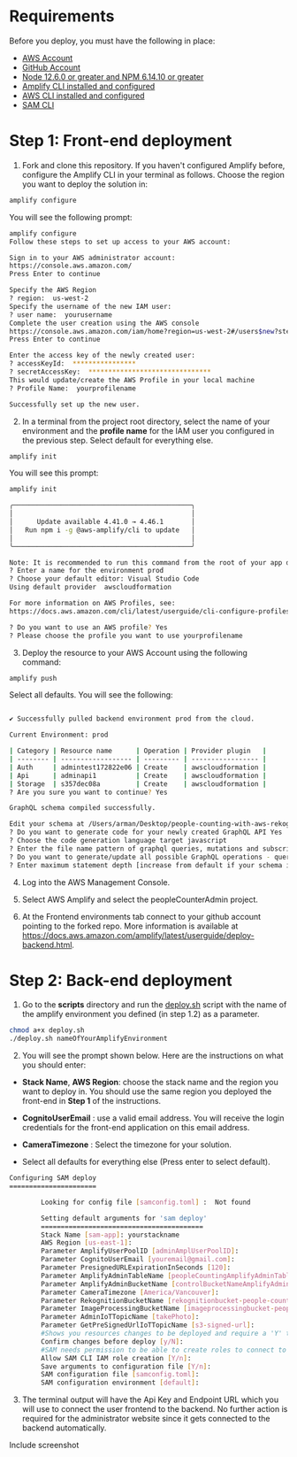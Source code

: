 # Requirements
Before you deploy, you must have the following in place:
*  [AWS Account](https://aws.amazon.com/account/) 
*  [GitHub Account](https://github.com/) 
*  [Node 12.6.0 or greater and NPM 6.14.10 or greater](https://nodejs.org/en/download/) 
*  [Amplify CLI installed and configured](https://aws-amplify.github.io/docs/cli-toolchain/quickstart#quickstart) 
*  [AWS CLI installed and configured](https://aws.amazon.com/cli/) 
*  [SAM CLI](https://docs.aws.amazon.com/serverless-application-model/latest/developerguide/serverless-sam-cli-install.html)

# Step 1: Front-end deployment

1.  Fork and clone this repository.
    If you haven't configured Amplify before, configure the Amplify CLI in your terminal as follows. Choose the region you want to deploy the solution in:
    
```bash
amplify configure
```

You will see the following prompt: 

```bash
amplify configure
Follow these steps to set up access to your AWS account:

Sign in to your AWS administrator account:
https://console.aws.amazon.com/
Press Enter to continue

Specify the AWS Region
? region:  us-west-2
Specify the username of the new IAM user:
? user name:  yourusername
Complete the user creation using the AWS console
https://console.aws.amazon.com/iam/home?region=us-west-2#/users$new?step=final&accessKey&userNames=yourusername&permissionType=policies&policies=arn:aws:iam::aws:policy%2FAdministratorAccess
Press Enter to continue

Enter the access key of the newly created user:
? accessKeyId:  ****************
? secretAccessKey:  *******************************
This would update/create the AWS Profile in your local machine
? Profile Name:  yourprofilename

Successfully set up the new user.
```

2.  In a terminal from the project root directory, select the name of your environment and the **profile name** for the IAM user you configured in the previous step. Select default for everything else.

```bash
amplify init
```

You will see this prompt:

```bash
amplify init

╭─────────────────────────────────────────────╮
│                                             │
│      Update available 4.41.0 → 4.46.1       │
│   Run npm i -g @aws-amplify/cli to update   │
│                                             │
╰─────────────────────────────────────────────╯

Note: It is recommended to run this command from the root of your app directory
? Enter a name for the environment prod
? Choose your default editor: Visual Studio Code
Using default provider  awscloudformation

For more information on AWS Profiles, see:
https://docs.aws.amazon.com/cli/latest/userguide/cli-configure-profiles.html

? Do you want to use an AWS profile? Yes
? Please choose the profile you want to use yourprofilename
```
3.  Deploy the resource to your AWS Account using the following command:

```bash
amplify push
```

Select all defaults. You will see the following:

```bash

✔ Successfully pulled backend environment prod from the cloud.

Current Environment: prod

| Category | Resource name      | Operation | Provider plugin   |
| -------- | ------------------ | --------- | ----------------- |
| Auth     | admintest172822e06 | Create    | awscloudformation |
| Api      | adminapi1          | Create    | awscloudformation |
| Storage  | s357dec08a         | Create    | awscloudformation |
? Are you sure you want to continue? Yes

GraphQL schema compiled successfully.

Edit your schema at /Users/arman/Desktop/people-counting-with-aws-rekognition-Admin-Website/amplify/backend/api/adminapi1/schema.graphql or place .graphql files in a directory at /Users/arman/Desktop/people-counting-with-aws-rekognition-Admin-Website/amplify/backend/api/adminapi1/schema
? Do you want to generate code for your newly created GraphQL API Yes
? Choose the code generation language target javascript
? Enter the file name pattern of graphql queries, mutations and subscriptions src/graphql/**/*.js
? Do you want to generate/update all possible GraphQL operations - queries, mutations and subscriptions Yes
? Enter maximum statement depth [increase from default if your schema is deeply nested] 2
```

4. Log into the AWS Management Console.
   
5. Select AWS Amplify and select the peopleCounterAdmin project.

6. At the Frontend environments tab connect to your github account pointing to the forked repo. 
   More information is available at https://docs.aws.amazon.com/amplify/latest/userguide/deploy-backend.html.

# Step 2: Back-end deployment

1. Go to the **scripts** directory and run the [deploy.sh](../scripts/deploy.sh) script with the name of the amplify environment you defined (in step 1.2) as a parameter.

```bash
chmod a+x deploy.sh 
./deploy.sh nameOfYourAmplifyEnvironment
```

2. You will see the prompt shown below. Here are the instructions on what you should enter:

* **Stack Name**, **AWS Region**: choose the stack name and the region you want to deploy in. You should use the same region you deployed the front-end in **Step 1** of the instructions.
    
* **CognitoUserEmail** : use a valid email address. You will receive the login credentials for the front-end application on this
email address.
    
* **CameraTimezone** : Select the timezone for your solution. 
    
* Select all defaults for everything else (Press enter to select default).

```bash
Configuring SAM deploy
======================

        Looking for config file [samconfig.toml] :  Not found

        Setting default arguments for 'sam deploy'
        =========================================
        Stack Name [sam-app]: yourstackname
        AWS Region [us-east-1]: 
        Parameter AmplifyUserPoolID [adminAmplUserPoolID]: 
        Parameter CognitoUserEmail [youremail@gmail.com]: 
        Parameter PresignedURLExpirationInSeconds [120]: 
        Parameter AmplifyAdminTableName [peopleCountingAmplifyAdminTable]: 
        Parameter AmplifyAdminBucketName [controlBucketNameAmplifyAdmin]: 
        Parameter CameraTimezone [America/Vancouver]: 
        Parameter RekognitionBucketName [rekognitionbucket-people-counting]: 
        Parameter ImageProcessingBucketName [imageprocessingbucket-people-counting]: 
        Parameter AdminIoTTopicName [takePhoto]: 
        Parameter GetPreSignedUrlIoTTopicName [s3-signed-url]: 
        #Shows you resources changes to be deployed and require a 'Y' to initiate deploy
        Confirm changes before deploy [y/N]:  
        #SAM needs permission to be able to create roles to connect to the resources in your template
        Allow SAM CLI IAM role creation [Y/n]: 
        Save arguments to configuration file [Y/n]: 
        SAM configuration file [samconfig.toml]: 
        SAM configuration environment [default]: 
```

3. The terminal output will have the Api Key and Endpoint URL which you will use to connect the user frontend to the backend. 
   No further action is required for the administrator website since it gets connected to the backend automatically.
   
Include screenshot
